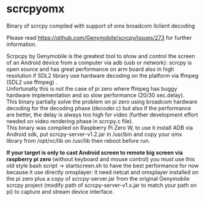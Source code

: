 # scrcpyomx
Binary of scrcpy compiled with support of omx broadcom ilclient decoding

Please read https://github.com/Genymobile/scrcpy/issues/273 for further information.

Scrpcpy by Genymobile is the greatest tool  to show  and control the screen of an Android device from a computer via adb (usb
or network): scrcpy is open source and has great performance on arm board also in high resolution if SDL2 library
use hardware decoding on the platform via ffmpeg (SDL2 use ffmpeg) .</br>
Unfortunatly this is not the case of pi zero where ffmpeg has buggy hardware implementation and so slow performance (20/30 sec.delay).</br>
This binary partially solve the problem on pi zero using broadcom hardware decoding for the decoding phase (decoder.c) but
also if the performance are better, the delay is always too high for video (further development effort needed on video
rendering phase in scrcpy.c file).</br>
This binary was compiled on Raspberry Pi Zero W, to use it install ADB via Android sdk, put scrcpy-server-v1.2.jar in /usr/bin and copy your omx library from /opt/vc/lib on /usr/lib then reboot before run.

<b>If your target is only to cast Android screen to remote big screen via raspberry pi zero </b> (without keyboard and mouse control) you must use this old style bash script -> startscreen.sh to have the best performance for now because it use directly omxplayer: it need netcat and omxplayer installed on the pi zero plus a copy of scrcpy-server.jar from the original Genymobile scrcpy project (modify path of scrcpy-server-v1.x.jar to match your path on pi) to capture and stream device interface.
